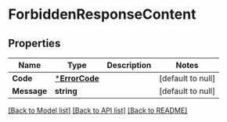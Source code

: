 # ForbiddenResponseContent

## Properties
Name | Type | Description | Notes
------------ | ------------- | ------------- | -------------
**Code** | [***ErrorCode**](ErrorCode.md) |  | [default to null]
**Message** | **string** |  | [default to null]

[[Back to Model list]](../README.md#documentation-for-models) [[Back to API list]](../README.md#documentation-for-api-endpoints) [[Back to README]](../README.md)

